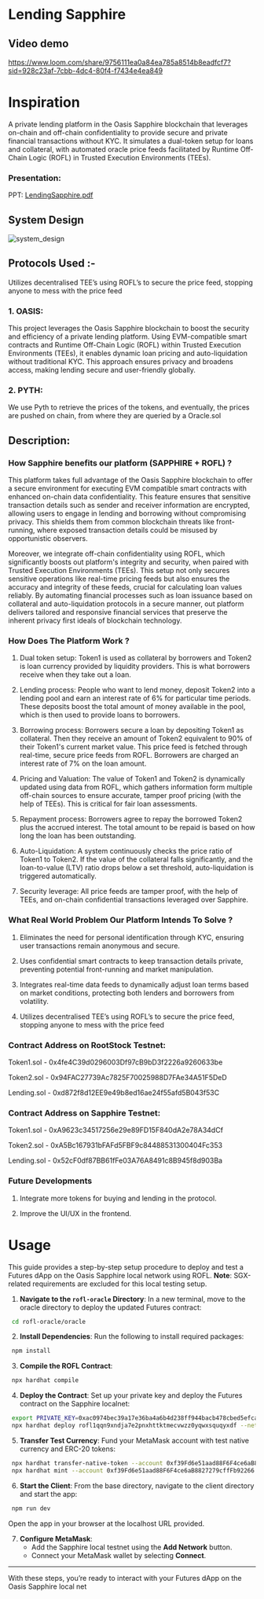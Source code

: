 
# Lending Sapphire

## Video demo

[https://www.loom.com/share/9756111ea0a84ea785a8514b8eadfcf7?sid=928c23af-7cbb-4dc4-80f4-f7434e4ea849
](https://www.loom.com/share/70a023c0110b4b1e9383c235023741cd?sid=01d5507f-3a59-4237-bd75-87fe3918cce6)

# Inspiration

A private lending platform in the Oasis Sapphire blockchain that leverages on-chain and off-chain confidentiality to provide secure and private financial transactions without KYC. It simulates a dual-token setup for loans and collateral, with automated oracle price feeds facilitated by Runtime Off-Chain Logic (ROFL) in Trusted Execution Environments (TEEs). 

### Presentation:
PPT: [LendingSapphire.pdf](https://github.com/user-attachments/files/17087821/LendingSapphire.pdf)


## System Design 
![system_design](https://github.com/user-attachments/assets/5e4b5b6e-3f47-43c5-8eb4-980cc94ca616)



## Protocols Used :-
Utilizes decentralised TEE’s using ROFL’s to secure the price feed, stopping anyone to mess with the price feed
### 1. OASIS: 
This project leverages the Oasis Sapphire blockchain to boost the security and efficiency of a private lending platform. Using EVM-compatible smart contracts and Runtime Off-Chain Logic (ROFL) within Trusted Execution Environments (TEEs), it enables dynamic loan pricing and auto-liquidation without traditional KYC. This approach ensures privacy and broadens access, making lending secure and user-friendly globally.

### 2. PYTH: 
We use Pyth to retrieve the prices of the tokens, and eventually, the prices are pushed on chain, from where they are queried by a Oracle.sol

## Description: 

### How Sapphire benefits our platform (SAPPHIRE + ROFL) ? 

This platform takes full advantage of the Oasis Sapphire blockchain to offer a secure environment for executing EVM compatible smart contracts with enhanced on-chain data confidentiality. This feature ensures that sensitive transaction details such as sender and receiver information are encrypted, allowing users to engage in lending and borrowing without compromising privacy. This shields them from common blockchain threats like front-running, where exposed transaction details could be misused by opportunistic observers.  

Moreover, we integrate off-chain confidentiality using ROFL, which significantly boosts out platform's integrity and security, when paired with Trusted Execution Environments (TEEs). This setup not only secures sensitive operations like real-time pricing feeds but also ensures the accuracy and integrity of these feeds, crucial for calculating loan values reliably. By automating financial processes such as loan issuance based on collateral and auto-liquidation protocols in a secure manner, out platform delivers tailored and responsive financial services that preserve the inherent privacy first ideals of blockchain technology.

### How Does The Platform Work ?

1. Dual token setup: Token1 is used as collateral by borrowers and Token2 is loan currency provided by liquidity providers. This is what borrowers receive when they take out a loan. 

2. Lending process: People who want to lend money, deposit Token2 into a lending pool and earn an interest rate of 6% for particular time periods. These deposits boost the total amount of money available in the pool, which is then used to provide loans to borrowers. 

3. Borrowing process: Borrowers secure a loan by depositing Token1 as collateral. Then they receive an amount of Token2 equivalent to 90% of their Token1's current market value. This price feed is fetched through real-time, secure price feeds from ROFL. Borrowers are charged an interest rate of 7% on the loan amount. 

4. Pricing and Valuation: The value of Token1 and Token2 is dynamically updated using data from ROFL, which gathers information form multiple off-chain sources to ensure accurate, tamper proof pricing (with the help of TEEs). This is critical for fair loan assessments. 

5. Repayment process: Borrowers agree to repay the borrowed Token2 plus the accrued interest. The total amount to be repaid is based on how long the loan has been outstanding. 

6. Auto-Liquidation: A system continuously checks the price ratio of Token1 to Token2. If the value of the collateral falls significantly, and the loan-to-value (LTV) ratio drops below a set threshold, auto-liquidation is triggered automatically. 

7. Security leverage: All price feeds are tamper proof, with the help of TEEs, and on-chain confidential transactions leveraged over Sapphire.

### What Real World Problem Our Platform Intends To Solve ? 

1. Eliminates the need for personal identification through KYC, ensuring user transactions remain anonymous and secure.

2. Uses confidential smart contracts to keep transaction details private, preventing potential front-running and market manipulation.

3. Integrates real-time data feeds to dynamically adjust loan terms based on market conditions, protecting both lenders and borrowers from volatility.

4. Utilizes decentralised TEE’s using ROFL’s to secure the price feed, stopping anyone to mess with the price feed

### Contract Address on RootStock Testnet:

Token1.sol - 0x4fe4C39d0296003Df97cB9bD3f2226a9260633be

Token2.sol - 0x94FAC27739Ac7825F70025988D7FAe34A51F5DeD

Lending.sol - 0xd872f8d12EE9e49b8ed16ae24f55afd5B043f53C

### Contract Address on Sapphire Testnet:

Token1.sol - 0xA9623c34517256e29e89FD15F840dA2e78A34dCf

Token2.sol - 0xA5Bc167931bFAFd5FBF9c84488531300404Fc353

Lending.sol - 0x52cF0df87BB61fFe03A76A8491c8B945f8d903Ba

### Future Developments

1. Integrate more tokens for buying and lending in the protocol.

2. Improve the UI/UX in the frontend.

# Usage

This guide provides a step-by-step setup procedure to deploy and test a Futures dApp on the Oasis Sapphire local network using ROFL. **Note**: SGX-related requirements are excluded for this local testing setup.

1. **Navigate to the `rofl-oracle` Directory**: In a new terminal, move to the oracle directory to deploy the updated Futures contract:

  ```bash
   cd rofl-oracle/oracle
   ```

2. **Install Dependencies**: Run the following to install required packages:

  ```bash
   npm install
   ```

3. **Compile the ROFL Contract**:

  ```bash
   npx hardhat compile
   ```

4. **Deploy the Contract**: Set up your private key and deploy the Futures contract on the Sapphire localnet:

  ```bash
   export PRIVATE_KEY=0xac0974bec39a17e36ba4a6b4d238ff944bacb478cbed5efcae784d7bf4f2ff80
   npx hardhat deploy rofl1qqn9xndja7e2pnxhttktmecvwzz0yqwxsquqyxdf --network sapphire-localnet
   ```

5. **Transfer Test Currency**: Fund your MetaMask account with test native currency and ERC-20 tokens:

  ```bash
   npx hardhat transfer-native-token --account 0xf39Fd6e51aad88F6F4ce6aB8827279cffFb92266 --amount 100
   npx hardhat mint --account 0xf39Fd6e51aad88F6F4ce6aB8827279cffFb92266
   ```

6. **Start the Client**: From the base directory, navigate to the client directory and start the app:

  ```bash
   npm run dev
```
   Open the app in your browser at the localhost URL provided.

7. **Configure MetaMask**:
    - Add the Sapphire local testnet using the **Add Network** button.
    - Connect your MetaMask wallet by selecting **Connect**.

---

With these steps, you’re ready to interact with your Futures dApp on the Oasis Sapphire local net






